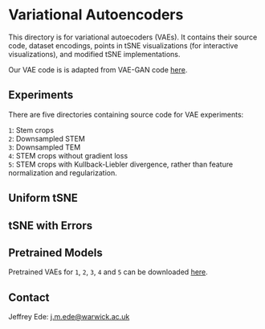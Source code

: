 # Variational Autoencoders

This directory is for variational autoecoders (VAEs). It contains their source code, dataset encodings, points in tSNE visualizations (for interactive visualizations), and modified tSNE implementations.

Our VAE code is is adapted from VAE-GAN code [here](https://github.com/zhangqianhui/vae-gan-tensorflow).

## Experiments

There are five directories containing source code for VAE experiments:

`1`: Stem crops  
`2`: Downsampled STEM  
`3`: Downsampled TEM  
`4`: STEM crops without gradient loss  
`5`: STEM crops with Kullback-Liebler divergence, rather than feature normalization and regularization.

## Uniform tSNE


## tSNE with Errors



## Pretrained Models

Pretrained VAEs for `1`, `2`, `3`, `4` and `5` can be downloaded [here](https://drive.google.com/drive/folders/1vdEKgrg6ymsvBO0LnwCPbfpeqZ9Z7Kan?usp=sharing).

## Contact

Jeffrey Ede: j.m.ede@warwick.ac.uk
